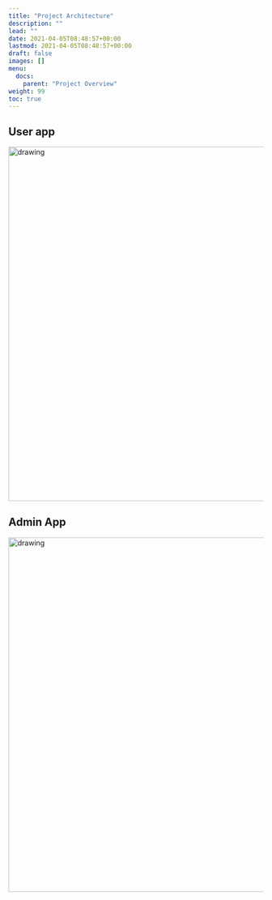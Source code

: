 ```yaml
---
title: "Project Architecture"
description: ""
lead: ""
date: 2021-04-05T08:48:57+00:00
lastmod: 2021-04-05T08:48:57+00:00
draft: false
images: []
menu:
  docs:
    parent: "Project Overview"
weight: 99
toc: true
---
```


## User app

<a href="https://grocery.slownett.com/svg/user-architecture.svg" target="_blank" rel="user"><img src="/svg/user-architecture.svg" alt="drawing" width="700"/></a>

## Admin App
<a href="https://grocery.slownett.com/svg/admin-architecture.svg" target="_blank" rel="admin"><img src="/svg/admin-architecture.svg" alt="drawing" width="700"/></a>
